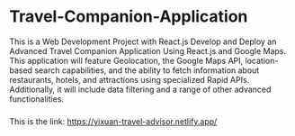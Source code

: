 # Travel-Companion-Application
This is a Web Development Project with React.js
Develop and Deploy an Advanced Travel Companion Application Using React.js and Google Maps.  This application will feature Geolocation, the Google Maps API, location-based search capabilities, and the ability to fetch information about restaurants, hotels, and attractions using specialized Rapid APIs. Additionally, it will include data filtering and a range of other advanced functionalities.
###
This is the link:
https://yixuan-travel-advisor.netlify.app/
